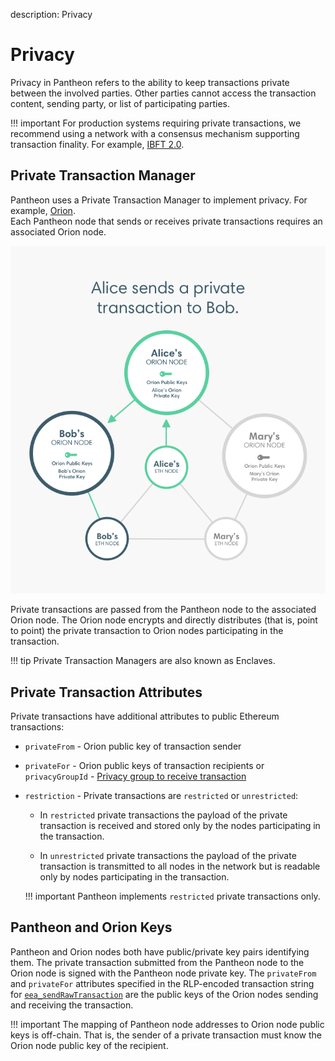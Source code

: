 description: Privacy
<!--- END of page meta data -->

# Privacy

Privacy in Pantheon refers to the ability to keep transactions private between the involved parties. 
Other parties cannot access the transaction content, sending party, or list of participating parties. 

!!! important
    For production systems requiring private transactions, we recommend using a network 
    with a consensus mechanism supporting transaction finality. For example, [IBFT 2.0](../../HowTo/Use/Consensus-Protocols/IBFT.md). 

## Private Transaction Manager

Pantheon uses a Private Transaction Manager to implement privacy. For example, [Orion](http://docs.orion.pegasys.tech).  
Each Pantheon node that sends or receives private transactions requires an associated Orion node. 

![Orion Nodes](../../images/OrionNodes.png)

Private transactions are passed from the Pantheon node to the associated Orion node. The Orion node
encrypts and directly distributes (that is, point to point) the private transaction to Orion nodes 
participating in the transaction. 

!!! tip
    Private Transaction Managers are also known as Enclaves.  

## Private Transaction Attributes

Private transactions have additional attributes to public Ethereum transactions: 

* `privateFrom` - Orion public key of transaction sender

* `privateFor` - Orion public keys of transaction recipients or `privacyGroupId` - [Privacy group to receive transaction](Privacy-Groups.md) 

* `restriction` - Private transactions are `restricted` or `unrestricted`:  
  
    - In `restricted` private transactions the payload of the private transaction is received and stored only by 
    the nodes participating in the transaction. 

    - In `unrestricted` private transactions the payload of the private transaction is transmitted to all nodes
    in the network but is readable only by nodes participating in the transaction.   

    !!! important 
        Pantheon implements `restricted` private transactions only.

## Pantheon and Orion Keys

Pantheon and Orion nodes both have public/private key pairs identifying them. The private transaction 
submitted from the Pantheon node to the Orion node is signed with the Pantheon node private key. The 
`privateFrom` and `privateFor` attributes specified in the RLP-encoded transaction string for 
[`eea_sendRawTransaction`](../../Reference/Pantheon-API-Methods.md#eea_sendrawtransaction) are the public keys
of the Orion nodes sending and receiving the transaction.  

!!! important 
    The mapping of Pantheon node addresses to Orion node public keys is off-chain.  That is, the 
    sender of a private transaction must know the Orion node public key of the recipient.  